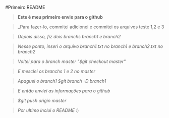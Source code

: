 #Primeiro README

>**Este é meu primeiro envio para o github**

>_Para fazer-lo, commitei adicionei e commitei os arquivos teste 1,2 e 3

>_Depois disso, fiz dois branchs branch1 e branch2_

>_Nesse ponto, inseri o arquivo branch1.txt no branch1 e branch2.txt no branch2_

>_Voltei para o branch master "$git checkout master"_

>_E mesclei os branchs 1 e 2 no master_

>_Apaguei o branch1 $git branch -D branch1_

>_E então enviei as informações para o github_

>_$git push origin master_

>_Por ultimo inclui o README_ :)

